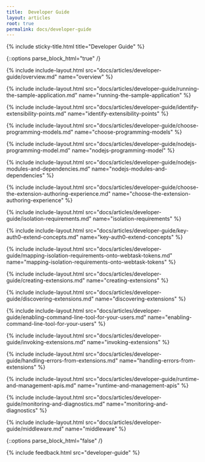 ```yaml
---
title:  Developer Guide
layout: articles
root: true
permalink: docs/developer-guide
--- 
```

{% include sticky-title.html title="Developer Guide" %}

{::options parse_block_html="true" /}

{% include include-layout.html src="docs/articles/developer-guide/overview.md" name="overview" %}

{% include include-layout.html src="docs/articles/developer-guide/running-the-sample-application.md" name="running-the-sample-application" %}

{% include include-layout.html src="docs/articles/developer-guide/identify-extensibility-points.md" name="identify-extensibility-points" %}

{% include include-layout.html src="docs/articles/developer-guide/choose-programming-models.md" name="choose-programming-models" %}

{% include include-layout.html src="docs/articles/developer-guide/nodejs-programming-model.md" name="nodejs-programming-model" %}

{% include include-layout.html src="docs/articles/developer-guide/nodejs-modules-and-dependencies.md" name="nodejs-modules-and-dependencies" %}

{% include include-layout.html src="docs/articles/developer-guide/choose-the-extension-authoring-experience.md" name="choose-the-extension-authoring-experience" %}

{% include include-layout.html src="docs/articles/developer-guide/isolation-requirements.md" name="isolation-requirements" %}

{% include include-layout.html src="docs/articles/developer-guide/key-auth0-extend-concepts.md" name="key-auth0-extend-concepts" %}

{% include include-layout.html src="docs/articles/developer-guide/mapping-isolation-requirements-onto-webtask-tokens.md" name="mapping-isolation-requirements-onto-webtask-tokens" %}

{% include include-layout.html src="docs/articles/developer-guide/creating-extensions.md" name="creating-extensions" %}

{% include include-layout.html src="docs/articles/developer-guide/discovering-extensions.md" name="discovering-extensions" %}

{% include include-layout.html src="docs/articles/developer-guide/enabling-command-line-tool-for-your-users.md" name="enabling-command-line-tool-for-your-users" %}

{% include include-layout.html src="docs/articles/developer-guide/invoking-extensions.md" name="invoking-extensions" %}

{% include include-layout.html src="docs/articles/developer-guide/handling-errors-from-extensions.md" name="handling-errors-from-extensions" %}

{% include include-layout.html src="docs/articles/developer-guide/runtime-and-management-apis.md" name="runtime-and-management-apis" %}

{% include include-layout.html src="docs/articles/developer-guide/monitoring-and-diagnostics.md" name="monitoring-and-diagnostics" %}

{% include include-layout.html src="docs/articles/developer-guide/middleware.md" name="middleware" %}
 
{::options parse_block_html="false" /}

{% include feedback.html src="developer-guide" %}